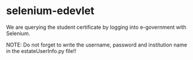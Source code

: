 # selenium-edevlet

We are querying the student certificate by logging into e-government with Selenium.

NOTE: Do not forget to write the username, password and institution name in the estateUserInfo.py file!!

